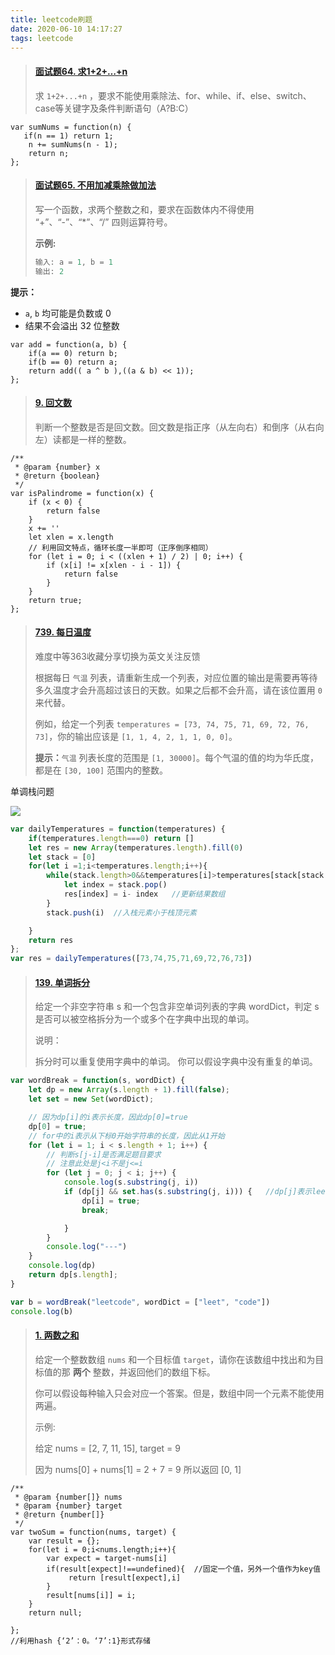 ```yaml
---
title: leetcode刷题
date: 2020-06-10 14:17:27
tags: leetcode
---
```


> #### [面试题64. 求1+2+…+n](https://leetcode-cn.com/problems/qiu-12n-lcof/)
>
> 求 `1+2+...+n` ，要求不能使用乘除法、for、while、if、else、switch、case等关键字及条件判断语句（A?B:C）

```
var sumNums = function(n) {
   if(n == 1) return 1;
    n += sumNums(n - 1);
    return n;
};
```

> #### [面试题65. 不用加减乘除做加法](https://leetcode-cn.com/problems/bu-yong-jia-jian-cheng-chu-zuo-jia-fa-lcof/)
>
> 写一个函数，求两个整数之和，要求在函数体内不得使用 “+”、“-”、“*”、“/” 四则运算符号。
>
>  **示例:**
>
> ```javascript
> 输入: a = 1, b = 1
> 输出: 2
> ```

**提示：**

- `a`, `b` 均可能是负数或 0
- 结果不会溢出 32 位整数

```
var add = function(a, b) {
    if(a == 0) return b;
    if(b == 0) return a;
    return add(( a ^ b ),((a & b) << 1));
};
```

> #### [9. 回文数](https://leetcode-cn.com/problems/palindrome-number/)
>
> 判断一个整数是否是回文数。回文数是指正序（从左向右）和倒序（从右向左）读都是一样的整数。

```
/**
 * @param {number} x
 * @return {boolean}
 */
var isPalindrome = function(x) {
    if (x < 0) {
        return false
    }
    x += ''
    let xlen = x.length
    // 利用回文特点，循环长度一半即可（正序倒序相同）
    for (let i = 0; i < ((xlen + 1) / 2) | 0; i++) {
        if (x[i] != x[xlen - i - 1]) {
            return false
        }
    }
    return true;
};
```

> #### [739. 每日温度](https://leetcode-cn.com/problems/daily-temperatures/)
>
> 难度中等363收藏分享切换为英文关注反馈
>
> 根据每日 `气温` 列表，请重新生成一个列表，对应位置的输出是需要再等待多久温度才会升高超过该日的天数。如果之后都不会升高，请在该位置用 `0` 来代替。
>
> 例如，给定一个列表 `temperatures = [73, 74, 75, 71, 69, 72, 76, 73]`，你的输出应该是 `[1, 1, 4, 2, 1, 1, 0, 0]`。
>
> **提示：**`气温` 列表长度的范围是 `[1, 30000]`。每个气温的值的均为华氏度，都是在 `[30, 100]` 范围内的整数。

单调栈问题

![](/images/单调栈.png)

```javascript
var dailyTemperatures = function(temperatures) {
    if(temperatures.length===0) return []
    let res = new Array(temperatures.length).fill(0)
    let stack = [0]
    for(let i =1;i<temperatures.length;i++){
        while(stack.length>0&&temperatures[i]>temperatures[stack[stack.length - 1]]){
            let index = stack.pop()
            res[index] = i- index   //更新结果数组
        }
        stack.push(i)  //入栈元素小于栈顶元素

    }
    return res
};
var res = dailyTemperatures([73,74,75,71,69,72,76,73])
```

> #### [139. 单词拆分](https://leetcode-cn.com/problems/word-break/)
>
> 给定一个非空字符串 s 和一个包含非空单词列表的字典 wordDict，判定 s 是否可以被空格拆分为一个或多个在字典中出现的单词。
>
> 说明：
>
> 拆分时可以重复使用字典中的单词。
> 你可以假设字典中没有重复的单词。

```javascript
var wordBreak = function(s, wordDict) {
    let dp = new Array(s.length + 1).fill(false);
    let set = new Set(wordDict);

    // 因为dp[i]的i表示长度，因此dp[0]=true
    dp[0] = true;
    // for中的i表示从下标0开始字符串的长度，因此从1开始
    for (let i = 1; i < s.length + 1; i++) {
        // 判断s[j-i]是否满足题目要求
        // 注意此处是j<i不是j<=i
        for (let j = 0; j < i; j++) {
            console.log(s.substring(j, i))
            if (dp[j] && set.has(s.substring(j, i))) {   //dp[j]表示leet那个项是true
                dp[i] = true;
                break;

            }
        }
        console.log("---")
    }
    console.log(dp)
    return dp[s.length];
}

var b = wordBreak("leetcode", wordDict = ["leet", "code"])
console.log(b)
```

> #### [1. 两数之和](https://leetcode-cn.com/problems/two-sum/)
>
> 给定一个整数数组 `nums` 和一个目标值 `target`，请你在该数组中找出和为目标值的那 **两个** 整数，并返回他们的数组下标。
>
> 你可以假设每种输入只会对应一个答案。但是，数组中同一个元素不能使用两遍。
>
> 示例:
>
> 给定 nums = [2, 7, 11, 15], target = 9
>
> 因为 nums[0] + nums[1] = 2 + 7 = 9
> 所以返回 [0, 1]
>
> 

```
/**
 * @param {number[]} nums
 * @param {number} target
 * @return {number[]}
 */
var twoSum = function(nums, target) {
    var result = {};
    for(let i = 0;i<nums.length;i++){
        var expect = target-nums[i]
        if(result[expect]!==undefined){  //固定一个值，另外一个值作为key值
             return [result[expect],i]
        }
        result[nums[i]] = i;
    }
    return null;

};
//利用hash {‘2’：0。‘7’:1}形式存储
```

